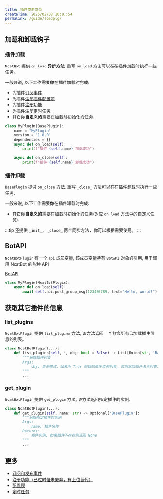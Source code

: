 ```yaml
---
title: 插件类的成员
createTime: 2025/02/08 10:07:54
permalink: /guide/loadplg/
---
```


## 加载和卸载钩子

### 插件加载

`NcatBot` 提供 `on_load` **异步方法**, 重写 `on_load` 方法可以在在插件加载时执行一些任务。

一般来说, 以下工作需要**你**在插件加载时完成:

- 为插件[订阅事件]().
- 为插件[注册插件配置项](3.%20插件的交互系统/3.4%20内置功能.md#插件配置项).
- 为插件[注册功能](3.%20插件的交互系统/3.2%20注册功能.md).
- 为插件[注册定时任务](3.%20插件的交互系统/3.4%20内置功能.md#定时任务).
- 其它你**自定义的**需要在加载时初始化的任务.

```python
class MyPlugin(BasePlugin):
    name = "MyPlugin"
    version = "1.0.0"
    dependencies = {}
    async def on_load(self):
        print(f"插件 {self.name} 加载成功")
    
    async def on_close(self):
        print(f"插件 {self.name} 卸载成功")
```

### 插件卸载

`BasePlugin` 提供 `on_close` 方法, 重写 `_close_` 方法可以在在插件卸载时执行一些任务.

一般来说, 以下工作需要**你**在插件卸载时完成:

- 其它你**自定义的**需要在加载时初始化的任务(对应 `on_load` 方法中的自定义任务).

:::tip
还提供 `_init_`， `_close_` 两个同步方法，你可以根据需要使用。
:::

## BotAPI

`NcatBotPlugin` 有一个 `api` 成员变量, 该成员变量持有 `BotAPI` 对象的引用, 用于调用 NcatBot 的各种 API.

[BotAPI](../3.%20组件介绍/6.%20BotAPI.md)

```python
class MyPlugin(NcatBotPlugin):
    async def on_load(self):
        await self.api.post_group_msg(123456789, text="Hello, world!")
```

## 获取其它插件的信息

### list_plugins

`NcatBotPlugin` 提供 `list_plugins` 方法, 该方法返回一个包含所有已加载插件信息的列表。

```python
class NcatBotPlugin(...):
    def list_plugins(self, *, obj: bool = False) -> List[Union[str, 'BasePlugin']]:
        """获取插件列表
        Args:
            obj: 实例模式，如果为 True 则返回插件实例列表, 否则返回插件名称列表.
        """
        ...
```

### get_plugin

`NcatBotPlugin` 提供 `get_plugin` 方法, 该方法返回指定插件的实例。

```python
class NcatBotPlugin(...):
    def get_plugin(self, name: str) -> Optional['BasePlugin']:
        """获取指定插件的实例
        Args:
            name: 插件名称
        Returns:
            插件实例, 如果插件不存在则返回 None
        """
        ...
```

## 更多

- [订阅和发布事件](3.%20插件的交互系统/3.1%20事件的发布和订阅.md)
- [注册功能（已过时但未废弃，有上位替代）](3.%20插件的交互系统/3.2%20注册功能.md)
- [配置项](4.%20插件高级功能/4.4%20插件配置项.md)
- [定时任务](4.%20插件高级功能/4.3%20定时任务.md)